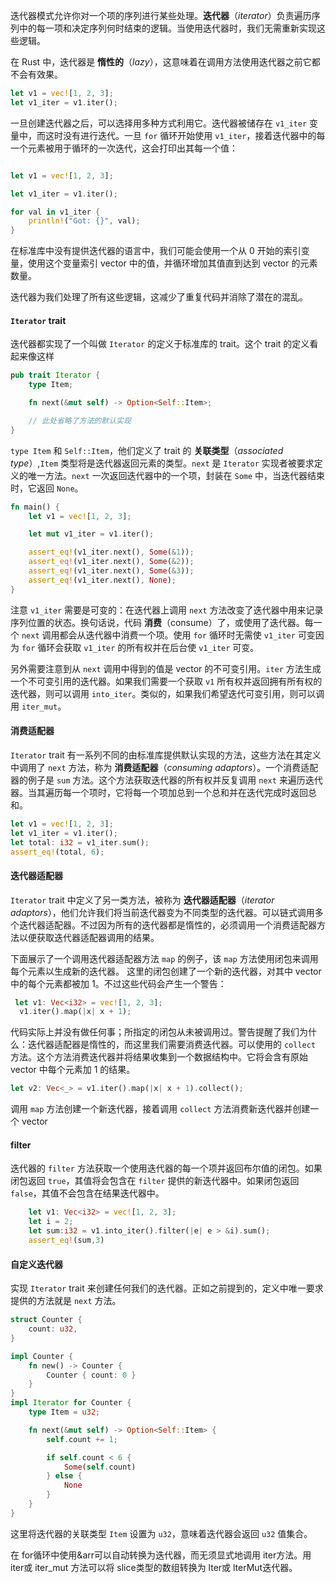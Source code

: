 迭代器模式允许你对一个项的序列进行某些处理。**迭代器**（*iterator*）负责遍历序列中的每一项和决定序列何时结束的逻辑。当使用迭代器时，我们无需重新实现这些逻辑。

在 Rust 中，迭代器是 **惰性的**（*lazy*），这意味着在调用方法使用迭代器之前它都不会有效果。

```rust
let v1 = vec![1, 2, 3];
let v1_iter = v1.iter();
```

一旦创建迭代器之后，可以选择用多种方式利用它。迭代器被储存在 `v1_iter` 变量中，而这时没有进行迭代。一旦 `for` 循环开始使用 `v1_iter`，接着迭代器中的每一个元素被用于循环的一次迭代，这会打印出其每一个值：

```rust

let v1 = vec![1, 2, 3];

let v1_iter = v1.iter();

for val in v1_iter {
    println!("Got: {}", val);
}
```

在标准库中没有提供迭代器的语言中，我们可能会使用一个从 0 开始的索引变量，使用这个变量索引 vector 中的值，并循环增加其值直到达到 vector 的元素数量。

迭代器为我们处理了所有这些逻辑，这减少了重复代码并消除了潜在的混乱。

#### `Iterator` trait 

迭代器都实现了一个叫做 `Iterator` 的定义于标准库的 trait。这个 trait 的定义看起来像这样

```rust
pub trait Iterator {
    type Item;

    fn next(&mut self) -> Option<Self::Item>;

    // 此处省略了方法的默认实现
}
```

`type Item` 和 `Self::Item`，他们定义了 trait 的 **关联类型**（*associated type*）,`Item` 类型将是迭代器返回元素的类型。`next` 是 `Iterator` 实现者被要求定义的唯一方法。`next` 一次返回迭代器中的一个项，封装在 `Some` 中，当迭代器结束时，它返回 `None`。

```rust
fn main() {
    let v1 = vec![1, 2, 3];

    let mut v1_iter = v1.iter();

    assert_eq!(v1_iter.next(), Some(&1));
    assert_eq!(v1_iter.next(), Some(&2));
    assert_eq!(v1_iter.next(), Some(&3));
    assert_eq!(v1_iter.next(), None);
}
```

注意 `v1_iter` 需要是可变的：在迭代器上调用 `next` 方法改变了迭代器中用来记录序列位置的状态。换句话说，代码 **消费**（consume）了，或使用了迭代器。每一个 `next` 调用都会从迭代器中消费一个项。使用 `for` 循环时无需使 `v1_iter` 可变因为 `for` 循环会获取 `v1_iter` 的所有权并在后台使 `v1_iter` 可变。

另外需要注意到从 `next` 调用中得到的值是 vector 的不可变引用。`iter` 方法生成一个不可变引用的迭代器。如果我们需要一个获取 `v1` 所有权并返回拥有所有权的迭代器，则可以调用 `into_iter`。类似的，如果我们希望迭代可变引用，则可以调用 `iter_mut`。

#### 消费适配器

`Iterator` trait 有一系列不同的由标准库提供默认实现的方法，这些方法在其定义中调用了 `next` 方法，称为 **消费适配器**（*consuming adaptors*）。一个消费适配器的例子是 `sum` 方法。这个方法获取迭代器的所有权并反复调用 `next` 来遍历迭代器。当其遍历每一个项时，它将每一个项加总到一个总和并在迭代完成时返回总和。

```rust
let v1 = vec![1, 2, 3];
let v1_iter = v1.iter();
let total: i32 = v1_iter.sum();
assert_eq!(total, 6);
```

#### 迭代器适配器

`Iterator` trait 中定义了另一类方法，被称为 **迭代器适配器**（*iterator adaptors*），他们允许我们将当前迭代器变为不同类型的迭代器。可以链式调用多个迭代器适配器。不过因为所有的迭代器都是惰性的，必须调用一个消费适配器方法以便获取迭代器适配器调用的结果。

下面展示了一个调用迭代器适配器方法 `map` 的例子，该 `map` 方法使用闭包来调用每个元素以生成新的迭代器。 这里的闭包创建了一个新的迭代器，对其中 vector 中的每个元素都被加 1。不过这些代码会产生一个警告：

```rust
 let v1: Vec<i32> = vec![1, 2, 3];
  v1.iter().map(|x| x + 1);
```

代码实际上并没有做任何事；所指定的闭包从未被调用过。警告提醒了我们为什么：迭代器适配器是惰性的，而这里我们需要消费迭代器。可以使用的 `collect` 方法。这个方法消费迭代器并将结果收集到一个数据结构中。它将会含有原始 vector 中每个元素加 1 的结果。

```rust
let v2: Vec<_> = v1.iter().map(|x| x + 1).collect();
```

调用 `map` 方法创建一个新迭代器，接着调用 `collect` 方法消费新迭代器并创建一个 vector

#### filter

迭代器的 `filter` 方法获取一个使用迭代器的每一个项并返回布尔值的闭包。如果闭包返回 `true`，其值将会包含在 `filter` 提供的新迭代器中。如果闭包返回 `false`，其值不会包含在结果迭代器中。

```rust
    let v1: Vec<i32> = vec![1, 2, 3];
    let i = 2;
    let sum:i32 = v1.into_iter().filter(|e| e > &i).sum();
    assert_eq!(sum,3)
```

#### 自定义迭代器

实现 `Iterator` trait 来创建任何我们的迭代器。正如之前提到的，定义中唯一要求提供的方法就是 `next` 方法。

```rust
struct Counter {
    count: u32,
}

impl Counter {
    fn new() -> Counter {
        Counter { count: 0 }
    }
}
impl Iterator for Counter {
    type Item = u32;

    fn next(&mut self) -> Option<Self::Item> {
        self.count += 1;

        if self.count < 6 {
            Some(self.count)
        } else {
            None
        }
    }
}
```

这里将迭代器的关联类型 `Item` 设置为 `u32`，意味着迭代器会返回 `u32` 值集合。



在 for循环中使用&arr可以自动转换为迭代器，而无须显式地调用 iter方法。用 iter或 iter_mut 方法可以将 slice类型的数组转换为 lter或 lterMut迭代器。